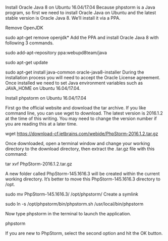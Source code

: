 Install Oracle Java 8 on Ubuntu 16.04/17.04
Because phpstorm is a Java program, so first we need to install Oracle Java on Ubuntu and the latest stable version is Oracle Java 8. We’ll install it via a PPA.

Remove OpenJDK

sudo apt-get remove openjdk*
Add the PPA and install Oracle Java 8 with following 3 commands.

sudo add-apt-repository ppa:webupd8team/java

sudo apt-get update

sudo apt-get install java-common oracle-java8-installer
During the installation process you will need to accept the Oracle License agreement. Once installed we need to set Java environment variables such as JAVA_HOME on Ubuntu 16.04/17.04.


Install phpstorm on Ubuntu 16.04/17.04

First go the official website and download the tar archive. If you like command line, you can use wget to download. The latest version is 2016.1.2 at the time of this writing. You may need to change the version number if you are reading this at a later time.

wget https://download-cf.jetbrains.com/webide/PhpStorm-2016.1.2.tar.gz

Once downloaded, open a terminal window and change your working directory to the download directory, then extract the .tar.gz file with this command:

tar xvf PhpStorm-2016.1.2.tar.gz

A new folder called PhpStorm-145.1616.3 will be created within the current working directory. It’s better to move this PhpStorm-145.1616.3 directory to /opt.

sudo mv PhpStorm-145.1616.3/ /opt/phpstorm/
Create a symlink

sudo ln -s /opt/phpstorm/bin/phpstorm.sh /usr/local/bin/phpstorm

Now type phpstorm in the terminal to launch the application.

phpstorm

If you are new to PhpStorm, select the second option and hit the OK button.
